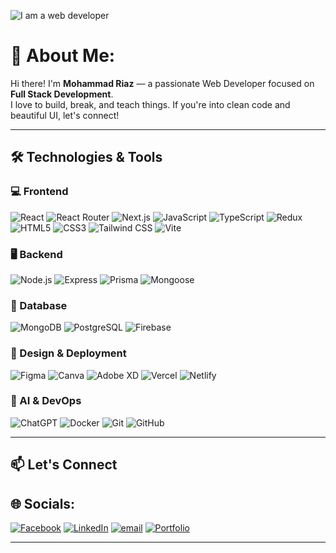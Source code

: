 <!-- Banner Image -->
![I am a web developer](https://ibb.co/8gw7CZdc)

# 💫 About Me:
Hi there! I'm **Mohammad Riaz** — a passionate Web Developer focused on **Full Stack Development**.  
I love to build, break, and teach things. If you're into clean code and beautiful UI, let's connect!

---

## 🛠️ Technologies & Tools

### 💻 Frontend
![React](https://img.shields.io/badge/-React-61DAFB?logo=react&logoColor=white&style=flat)
![React Router](https://img.shields.io/badge/-React_Router-CA4245?logo=react-router&logoColor=white&style=flat)
![Next.js](https://img.shields.io/badge/-Next.js-000000?logo=next.js&logoColor=white&style=flat)
![JavaScript](https://img.shields.io/badge/-JavaScript-F7DF1E?logo=javascript&logoColor=black&style=flat)
![TypeScript](https://img.shields.io/badge/-TypeScript-3178C6?logo=typescript&logoColor=white&style=flat)
![Redux](https://img.shields.io/badge/-Redux-764ABC?logo=redux&logoColor=white&style=flat)
![HTML5](https://img.shields.io/badge/-HTML5-E34F26?logo=html5&logoColor=white&style=flat)
![CSS3](https://img.shields.io/badge/-CSS3-1572B6?logo=css3&logoColor=white&style=flat)
![Tailwind CSS](https://img.shields.io/badge/-Tailwind_CSS-38B2AC?logo=tailwind-css&logoColor=white&style=flat)
![Vite](https://img.shields.io/badge/-Vite-646CFF?logo=vite&logoColor=white&style=flat)

### 🖥️ Backend 
![Node.js](https://img.shields.io/badge/-Node.js-339933?logo=node.js&logoColor=white&style=flat)
![Express](https://img.shields.io/badge/-Express-000000?logo=express&logoColor=white&style=flat)
![Prisma](https://img.shields.io/badge/-Prisma-2D3748?logo=prisma&logoColor=white&style=flat)
![Mongoose](https://img.shields.io/badge/-Mongoose-880000?logo=mongoose&logoColor=white&style=flat)

### 🧩 Database
![MongoDB](https://img.shields.io/badge/-MongoDB-47A248?logo=mongodb&logoColor=white&style=flat)
![PostgreSQL](https://img.shields.io/badge/-PostgreSQL-4169E1?logo=postgresql&logoColor=white&style=flat)
![Firebase](https://img.shields.io/badge/-Firebase-FFCA28?logo=firebase&logoColor=black&style=flat)

### 🎨 Design & Deployment
![Figma](https://img.shields.io/badge/-Figma-F24E1E?logo=figma&logoColor=white&style=flat)
![Canva](https://img.shields.io/badge/-Canva-00C4CC?logo=canva&logoColor=white&style=flat)
![Adobe XD](https://img.shields.io/badge/-Adobe_XD-FF61F6?logo=adobe-xd&logoColor=white&style=flat)
![Vercel](https://img.shields.io/badge/-Vercel-000000?logo=vercel&logoColor=white&style=flat)
![Netlify](https://img.shields.io/badge/-Netlify-00C7B7?logo=netlify&logoColor=white&style=flat)

### 🤖 AI & DevOps
![ChatGPT](https://img.shields.io/badge/-ChatGPT-412991?logo=openai&logoColor=white&style=flat)
![Docker](https://img.shields.io/badge/-Docker-2496ED?logo=docker&logoColor=white&style=flat)
![Git](https://img.shields.io/badge/-Git-F05032?logo=git&logoColor=white&style=flat)
![GitHub](https://img.shields.io/badge/-GitHub-181717?logo=github&logoColor=white&style=flat)

---

## 📫 Let's Connect

## 🌐 Socials:
[![Facebook](https://img.shields.io/badge/Facebook-%231877F2.svg?logo=Facebook&logoColor=white)](https://facebook.com/riaz60000) [![LinkedIn](https://img.shields.io/badge/LinkedIn-%230077B5.svg?logo=linkedin&logoColor=white)](https://linkedin.com/in/mohammad-riaz-56z84) [![email](https://img.shields.io/badge/Email-D14836?logo=gmail&logoColor=white)](mailto:mohammadriaz60000@gmail.com) 
[![Portfolio](https://img.shields.io/badge/-Portfolio-FF7139?logo=firefox&logoColor=white&style=flat)](https://portfolio-seven-brown-44.vercel.app/)

---


